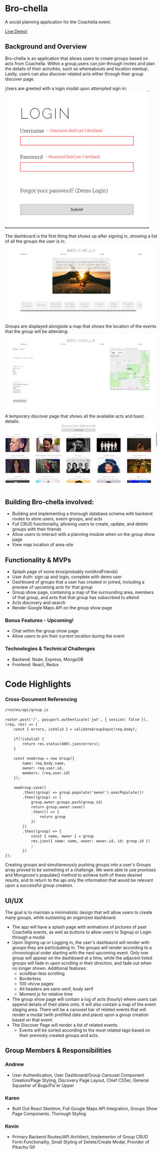 # Bro-chella
A social planning application for the Coachella event. 

[Live Demo!](https://brochella.herokuapp.com)

## Background and Overview
Bro-chella is an application that allows users to create groups based on acts from Coachella. Within a group,users can join through invites and plan the details of their activities, such as whereabouts and location meetup. Lastly, users can also discover related acts either through their group discover page.

Users are greeted with a login modal upon attempted sign in:
![login](https://github.com/dowinterfor6/brochella/blob/master/docs/images/login.png)

The dashboard is the first thing that shows up after signing in, showing a list of all the groups the user is in:
![dashboard](https://github.com/dowinterfor6/brochella/blob/master/docs/images/dashboard.png)

Groups are displayed alongside a map that shows the location of the events that the group will be attending:
![show](https://github.com/dowinterfor6/brochella/blob/master/docs/images/show.png)

A temporary discover page that shows all the available acts and basic details: 
![discover](https://github.com/dowinterfor6/brochella/blob/master/docs/images/discover.png)

## Building Bro-chella involved:
- Building and implementing a thorough database schema with backend routes to store users, event-groups, and acts
- Full CRUD functionality, allowing users to create, update, and delete groups with their friends
- Allow users to interact with a planning module when on the group show page
- View map location of area-site

## Functionality & MVPs
- Splash page of some bros(probably ronilAndFriends)
- User Auth: sign up and login, complete with demo user
- Dashboard of groups that a user has created or joined, including a preview of upcoming acts for that group
- Group show page, containing a map of the surrounding area, members of that group, and acts that that group has subscribed to attend
- Acts discovery and search
- Render Google Maps API on the group show page

### Bonus Features - Upcoming!
- Chat within the group show page
- Allow users to pin their current location during the event

### Technologies & Technical Challenges 
- Backend: Node, Express, MongoDB 
- Frontend: React, Redux

# Code Highlights

### Cross-Document Referencing
```
/routes/api/group.js

router.post('/', passport.authenticate('jwt', { session: false }), (req, res) => {
    const { errors, isValid } = validateGroupInput(req.body);

    if(!isValid) {
        return res.status(400).json(errors);
    }

    const newGroup = new Group({
        name: req.body.name,
        owner: req.user.id,
        members: [req.user.id]
    });

    newGroup.save()
        .then((group) => group.populate('owner').execPopulate())
        .then((group) => {
            group.owner.groups.push(group.id)
            return group.owner.save()
            .then(() => {
                return group
            })
        })
        .then((group) => {
            const { name, owner } = group
            res.json({ name: name, owner: owner.id, id: group.id })
            ;
        })
});
```
Creating groups and simultaneously pushing groups into a user's Groups array proved to be something of a challenge.
We were able to use promises and Mongoose's populate() method to achieve both of these desired results, and to return to the api only the information that would be relevant upon a successful group creation.

## UI/UX

The goal is to maintain a minimalistic design that will allow users to create many groups, while sustaining an organized dashboard. 
- The app will have a splash page with animations of pictures of past Coachella events, as well as buttons to allow users to Signup or Login through a modal
- Upon Signing up or Logging in, the user's dashbaord will render with groups they are participating in.
The groups will render according to a chronological order starting with the next upcoming event. Only one group will appear on the dashboard at a time, while the adjacent listed groups will fade in upon scrolling in their direction, and fade out when no longer shown. 
  Additional features: 
  - scrollbar-less scrolling
  - Borderless
  - 100 vh/vw pages
  - All headers are sans-serif, body serif
  - Moment.js for relative time
- The group show page will contain a log of acts (hourly) where users can append details of their plans onto. It will also contain a map of the event staging area. There will be a carousel bar of related events that will render a modal (with prefilled date and place) upon a group creation based on that event.
- The Discover Page will render a list of related events. 
  - Events will be sorted according to the most related tags based on their previosly created groups and acts.


## Group Members & Responsibilities

### Andrew
 - User Authentication, User Dashboard/Group Carousel Component Creation/Page Styling, Discovery Page Layout, Chief CSSer, General Squasher of Bugs/Fix'er Upper

### Karen
 - Built Out React Skeleton, Full Google Maps API Integration, Groups Show Page Components, Thorough Styling
 
### Kevin
 - Primary Backend Routes/API Architect, Implementor of Group CRUD Form Functionality, Small Styling of Delete/Create Modal, Provider of Pikachu Gif

